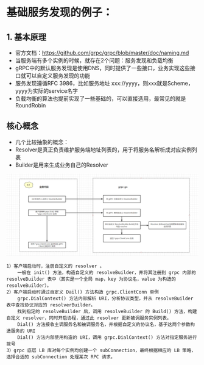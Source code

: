 # 基础服务发现的例子：

## 1. 基本原理
* 官方文档：https://github.com/grpc/grpc/blob/master/doc/naming.md
* 当服务端有多个实例的时候，就存在2个问题：服务发现和负载均衡
* gRPC中的默认服务发现是使用DNS，同时提供了一些接口，业务实现这些接口就可以自定义服务发现的功能
* 服务发现遵循RFC 3986，比如服务地址 xxx://yyyy，则xxx就是Scheme，yyyy为实际的service名字
* 负载均衡的算法也提前实现了一些基础的，可以直接选用，最常见的就是RoundRobin



## 核心概念
* 几个比较抽象的概念：
* Resolver是真正负责维护服务端地址列表的，用于将服务名解析成对应实例列表
* Builder是用来生成业务自己的Resolver


![avatar](./img/name-resolver.png)


```
1）客户端启动时，注册自定义的 resolver 。
    一般在 init() 方法，构造自定义的 resolveBuilder，并将其注册到 grpc 内部的 resolveBuilder 表中（其实是一个全局 map，key 为协议名，value 为构造的 resolveBuilder）。
2）客户端启动时通过自定义 Dail() 方法构造 grpc.ClientConn 单例
    grpc.DialContext() 方法内部解析 URI，分析协议类型，并从 resolveBuilder 表中查找协议对应的 resolverBuilder。
    找到指定的 resolveBuilder 后，调用 resolveBuilder 的 Build() 方法，构建自定义 resolver，同时开启协程，通过此 resolver 更新被调服务实例列表。
    Dial() 方法接收主调服务名和被调服务名，并根据自定义的协议名，基于这两个参数构造服务的 URI
    Dial() 方法内部使用构造的 URI，调用 grpc.DialContext() 方法对指定服务进行拨号
3）grpc 底层 LB 库对每个实例均创建一个 subConnection，最终根据相应的 LB 策略，选择合适的 subConnection 处理某次 RPC 请求。
```
